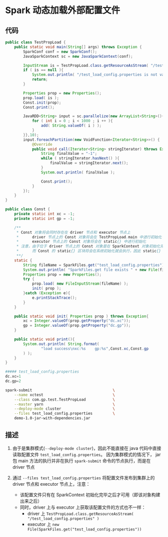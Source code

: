 # Spark 动态加载外部配置文件

## 代码

```java
public class TestPropLoad {
    public static void main(String[] args) throws Exception {
        SparkConf conf = new SparkConf();
        JavaSparkContext sc = new JavaSparkContext(conf);

        InputStream is = TestPropLoad.class.getResourceAsStream( "/test_load_config.properties" );
        if ( is == null ){
            System.out.println( "/test_load_config.properties is not valid" );
            return;
        }

        Properties prop = new Properties();
        prop.load( is );
        Const.init(prop);
        Const.print();

        JavaRDD<String> input = sc.parallelize(new ArrayList<String>(){{
            for ( int i = 0 ; i < 1000 ; i ++ ){
                add( String.valueOf( i ) );
            }
        }},10);
        input.foreachPartition(new VoidFunction<Iterator<String>>() {
            @Override
            public void call(Iterator<String> stringIterator) throws Exception {
                String finalValue = "-1";
                while ( stringIterator.hasNext() ){
                    finalValue = stringIterator.next();
                }
                System.out.println( finalValue );

                Const.print();
            }
        });
    }
}
```

```java
public class Const {
    private static int xc = -1;
    private static int gp = -1;

    /**
     * Const 对象将会同时存在在 driver 节点和 executor 节点上
     *      driver 节点上的 Const 对象将会在 TestPropLoad.main 中进行初始化
     *      executor 节点上的 Const 对象将会在 static{} 中进行初始化
     * 注意，由于位于 driver 节点上的 Const 对象是在 SparkContext 对象初始化完毕之后才会真正的赋值，
     *      而 Const 的 static{} 区块将会在系统初始化就会执行，因此 static{} 的代码必然会失败一次，因此注意捕获异常
     **/
    static {
        String fileName = SparkFiles.get("test_load_config.properties");
        System.out.println( "SparkFiles.get file exists " + new File(fileName).exists() );
        Properties prop = new Properties();
        try {
            prop.load( new FileInputStream(fileName) );
            init( prop );
        }catch (Exception e){
            e.printStackTrace();
        }
    }

    public static void init( Properties prop ) throws Exception{
        xc = Integer.valueOf(prop.getProperty("dc.xc"));
        gp = Integer.valueOf(prop.getProperty("dc.gp"));
    }

    public static void print(){
        System.out.println( String.format(
                "load success\nxc:%s    gp:%s",Const.xc,Const.gp
        ) );
    }
}
```

```python
##### test_load_config.properties
dc.xc=1
dc.gp=2
```

```bash
spark-submit                                    \
    --name xctest                               \
    --class com.gp.test.TestPropLoad            \
    --master yarn                               \
    --deploy-mode cluster                       \
    --files test_load_config.properties         \
    demo-1.0-jar-with-dependencies.jar
```

## 描述

1. 由于是集群模式(`--deploy-mode cluster`)，因此不能直接在 java 代码中直接读取配置文件 `test_load_config.properties`。
    因为集群模式的情况下， jar 包 main 方法的执行并非在执行 `spark-submit` 命令的节点执行，而是在 driver 节点

2. 通过 `--files test_load_config.properties` 将配置文件发布到集群上的 driver 节点和 executor 节点上，注意：
    * 该配置文件只有在 SparkContext 初始化完毕之后才可用（即该对象构建出来之后）
    * 同时，driver 上与 executor 上获取该配置文件的方式也不一样：
        * driver 上 `TestPropLoad.class.getResourceAsStream( "/test_load_config.properties" )`
        * executor 上 `new File(SparkFiles.get("test_load_config.properties"))`




